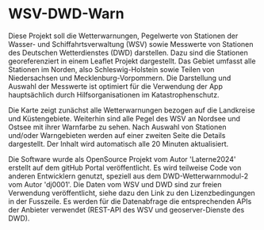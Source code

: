 # WSV-DWD-Warn

Diese Projekt soll die Wetterwarnungen, Pegelwerte von Stationen der Wasser- und Schiffahrtsverwaltung (WSV) sowie Messwerte von Stationen des Deutschen Wetterdienstes (DWD) darstellen. Dazu sind die Stationen georeferenziert in einem Leaflet Projekt dargestellt. Das Gebiet umfasst alle Stationen im Norden, also Schleswig-Holstein sowie Teilen von Niedersachsen und Mecklenburg-Vorpommern. Die Darstellung und Auswahl der Messwerte ist optimiert für die Verwendung der App hauptsächlich durch Hilfsorganisationen im Katastrophenschutz.

Die Karte zeigt zunächst alle Wetterwarnungen bezogen auf die Landkreise und Küstengebiete. Weiterhin sind alle Pegel des WSV an Nordsee und Ostsee mit ihrer Warnfarbe zu sehen. Nach Auswahl von Stationen und/oder Warngebieten werden auf einer zweiten Seite die Details dargestellt. Der Inhalt wird automatisch alle 20 Minuten aktualisiert.

Die Software wurde als OpenSource Projekt vom Autor 'Laterne2024' erstellt auf dem gitHub Portal veröffentlicht. Es wird teilweise Code von anderen Entwicklern genutzt, speziell aus dem DWD-Wetterwarnmodul-2 vom Autor 'dj0001'. Die Daten vom WSV und DWD sind zur freien Verwendung veröffentlicht, siehe dazu den Link zu den Lizenzbedingungen in der Fusszeile. Es werden für die Datenabfrage die entsprechenden APIs der Anbieter verwendet (REST-API des WSV und geoserver-Dienste des DWD).